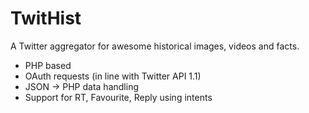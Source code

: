 TwitHist
========

A Twitter aggregator for awesome historical images, videos and facts.

- PHP based
- OAuth requests (in line with Twitter API 1.1)
- JSON -> PHP data handling
- Support for RT, Favourite, Reply using intents

